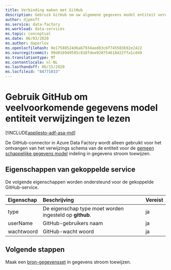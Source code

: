 ```yaml
---
title: Verbinding maken met GitHub
description: Gebruik GitHub om uw algemene gegevens model entiteit verwijzingen op te geven
author: djpmsft
ms.service: data-factory
ms.workload: data-services
ms.topic: conceptual
ms.date: 06/03/2020
ms.author: daperlov
ms.openlocfilehash: 0e17580524d6a67934aed83c6f745583b92e2422
ms.sourcegitcommit: 99d016949595c818fdee920754618d22ffa1cd49
ms.translationtype: MT
ms.contentlocale: nl-NL
ms.lasthandoff: 06/15/2020
ms.locfileid: "84771033"
---
```

# <a name="use-github-to-read-common-data-model-entity-references"></a>Gebruik GitHub om veelvoorkomende gegevens model entiteit verwijzingen te lezen

[!INCLUDE[appliesto-adf-asa-md](includes/appliesto-adf-asa-md.md)]

De GitHub-connector in Azure Data Factory wordt alleen gebruikt voor het ontvangen van het verwijzings schema van de entiteit voor de [gemeen schappelijke gegevens model](format-common-data-model.md) indeling in gegevens stroom toewijzen.

## <a name="linked-service-properties"></a>Eigenschappen van gekoppelde service

De volgende eigenschappen worden ondersteund voor de gekoppelde GitHub-service.

| Eigenschap | Beschrijving | Vereist |
|:--- |:--- |:--- |
| type | De eigenschap type moet worden ingesteld op **github**. | ja
| userName | GitHub-gebruikers naam | ja |
| wachtwoord | GitHub-wacht woord | ja |

## <a name="next-steps"></a>Volgende stappen

Maak een [bron-gegevensset](data-flow-source.md) in gegevens stroom toewijzen.